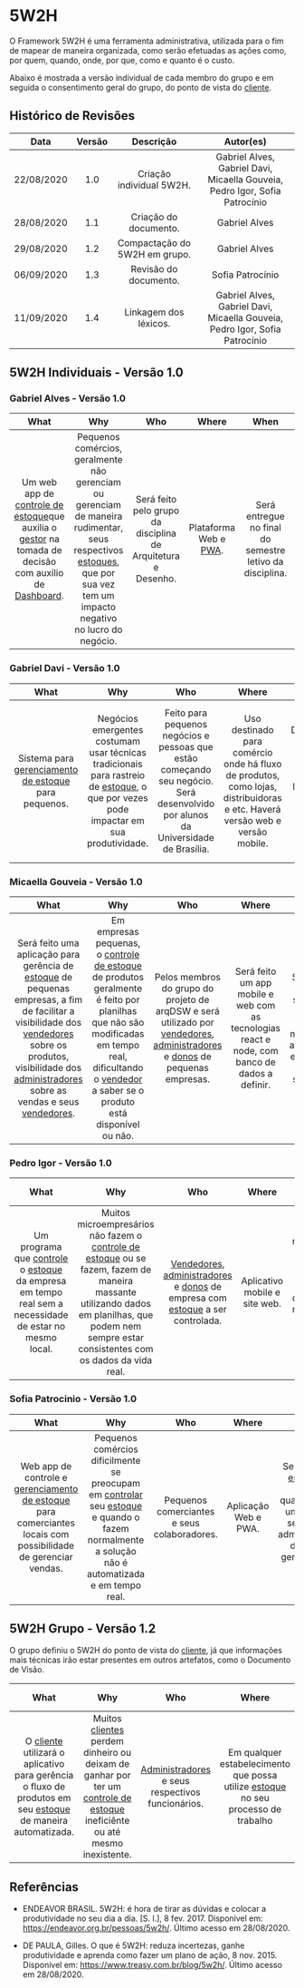 # 5W2H

O Framework 5W2H é uma ferramenta administrativa, utilizada para o fim de mapear de maneira organizada, como serão efetuadas as ações como, por quem, quando, onde, por que, como e quanto é o custo.

Abaixo é mostrada a versão individual de cada membro do grupo e em seguida o consentimento geral do grupo, do ponto de vista do [cliente](Modeling/objeto?id=usuário).

## Histórico de Revisões

|    Data    | Versão |         Descrição         |           Autor(es)            |
| :--------: | :----: | :-----------------------: | :----------------------------: |
| 22/08/2020 |  1.0   |  Criação individual 5W2H.  | Gabriel Alves, Gabriel Davi, Micaella Gouveia, Pedro Igor, Sofia Patrocínio |
| 28/08/2020 |  1.1   |  Criação do documento.  | Gabriel Alves | 
| 29/08/2020 |  1.2   |  Compactação do 5W2H em grupo. | Gabriel Alves |
| 06/09/2020 |  1.3   |  Revisão do documento. | Sofia Patrocínio |
| 11/09/2020 |  1.4   |  Linkagem dos léxicos. | Gabriel Alves, Gabriel Davi, Micaella Gouveia, Pedro Igor, Sofia Patrocínio |


## 5W2H Individuais - Versão 1.0

### Gabriel Alves - Versão 1.0

| What | Why | Who | Where | When | How | How Much|
| :---:| :---:| :---:| :---:| :---:| :---:| :---:|
| Um web app de [controle de estoque](Modeling/verbo?id=Controle-de-Estoque)que auxilia o [gestor](Modeling/objeto?id=Owner) na tomada de decisão com auxílio de [Dashboard](Modeling/objeto?id=Dashboard). | Pequenos comércios, geralmente não gerenciam ou gerenciam de maneira rudimentar, seus respectivos [estoques](Modeling/objeto?id=Estoque), que por sua vez tem um impacto negativo no lucro do negócio. | Será feito pelo grupo da disciplina de Arquitetura e Desenho. | Plataforma Web e [PWA](Modeling/objeto?id=PWA). | Será entregue no final do semestre letivo da disciplina. | Através do  [navegador](Modeling/objeto?id=Navegador) e dispositívos mobile. | Para os [usuários](Modeling/objeto?id=usuário)  inicialmente gratuito, e para o desenvolvimento possíveis custos de host dos serviços. |

### Gabriel Davi - Versão 1.0

| What | Why | Who | Where | When | How | How Much|
| :---:| :---:| :---:| :---:| :---:| :---:| :---:|
| Sistema para [gerenciamento de estoque](Modeling/verbo?id=Controle-de-Estoque) para pequenos.| Negócios emergentes costumam usar técnicas tradicionais para rastreio de [estoque](Modeling/objeto?id=Estoque), o que por vezes pode impactar em sua produtividade. |Feito para pequenos negócios e pessoas que estão começando seu negócio. Será desenvolvido por alunos da Universidade de Brasília. | Uso destinado para comércio onde há fluxo de produtos, como lojas, distribuidoras e etc. Haverá versão web e versão mobile.|Desenvolvimento previsto para o segundo semestre de 2020. Seu lançamento está previsto para o primeiro semestre de 2021. | Utilizaremos ferramentas de desenvolvimento web, mobile e para api utilizaremos o rest. | Seu custo será variável, contabilizado de acordo com o número de funcionários que serão cadastrados na aplicação e o tamanho do [estoque](Modeling/objeto?id=Estoque) que será administrado. |

### Micaella Gouveia - Versão 1.0

| What | Why | Who | Where | When | How | How Much|
| :---:| :---:| :---:| :---:| :---:| :---:| :---:|
| Será feito uma aplicação para gerência de [estoque](Modeling/objeto?id=Estoque) de pequenas empresas, a fim de facilitar a visibilidade dos [vendedores](Modeling/objeto?id=Seller) sobre os produtos, visibilidade dos [administradores](Modeling/objeto?id=Admin) sobre as vendas e seus [vendedores](Modeling/objeto?id=Seller). | Em empresas pequenas, o [controle de estoque](Modeling/verbo?id=Controle-de-Estoque) de produtos geralmente é feito por planilhas que não são modificadas em tempo real, dificultando o [vendedor](Modeling/objeto?id=Seller) a saber se o produto está disponível ou não. | Pelos membros do grupo do projeto de arqDSW e será utilizado por [vendedores](Modeling/objeto?id=Seller), [administradores](Modeling/objeto?id=Admin) e [donos](Modeling/objeto?id=Owner) de pequenas empresas. | Será feito um app mobile e web com as tecnologias react e node, com banco de dados a definir. | Será feito no 2º semestre de 2020 pela matéria de arquitetura e desenho de software. | O aplicativo funcionará como um visualizador de [estoque](Modeling/objeto?id=Estoque), além de gestão do [estoque](Modeling/objeto?id=Estoque), em que o [vendedor](Modeling/objeto?id=Seller) poderá [remover itens](Modeling/verbo?id=Baixa-em-Produto) do [estoque](Modeling/objeto?id=Estoque) assim que são vendidos. | Para desenvolver, pretendemos utilizar plataformas open source, porém podem existir custos de hospedagem de banco de serviços. Para o [cliente](Modeling/objeto?id=usuário), será um aplicativo grátis. |

### Pedro Igor - Versão 1.0

| What | Why | Who | Where | When | How | How Much|
| :---:| :---:| :---:| :---:| :---:| :---:| :---:|
| Um programa que [controle](Modeling/verbo?id=Controle-de-Estoque) o [estoque](Modeling/objeto?id=Estoque) da empresa em tempo real sem a necessidade de estar no mesmo local. | Muitos microempresários não fazem o [controle de estoque](Modeling/verbo?id=Controle-de-Estoque) ou se fazem, fazem de maneira massante utilizando dados em planilhas, que podem nem sempre estar consistentes com os dados da vida real. | [Vendedores](Modeling/objeto?id=Seller), [administradores](Modeling/objeto?id=Admin) e [donos](Modeling/objeto?id=Owner) de empresa com [estoque](Modeling/objeto?id=Estoque) a ser controlada. | Aplicativo mobile e site web. | Quando for necessário informar que há [estoque](Modeling/objeto?id=Estoque) novo e quando for necessario [remover](Modeling/verbo?id=Baixa-em-Produto) uma unidade de um produto. | Utilizando métodos de gestão de projeto e tecnologias de software. | Não haverá custo para o [cliente](Modeling/objeto?id=usuário). |

### Sofia Patrocinio - Versão 1.0

| What | Why | Who | Where | When | How | How Much|
| :---:| :---:| :---:| :---:| :---:| :---:| :---:|
| Web app de controle e [gerenciamento de estoque](Modeling/verbo?id=Controle-de-Estoque) para comerciantes locais com possibilidade de gerenciar vendas. | Pequenos comércios dificilmente se preocupam em [controlar](Modeling/verbo?id=Controle-de-Estoque) seu [estoque](Modeling/objeto?id=Estoque) e quando o fazem normalmente a solução não é automatizada e em tempo real. | Pequenos comerciantes e seus colaboradores. | Aplicação Web e PWA. | Sempre que o [estoque](Modeling/objeto?id=Estoque) for reposto, quando efetuar uma venda e sempre que administradores desejarem gerenciar seus dados. | Através do [navegador](Modeling/objeto?id=Navegador), efetuando vendas, adicionando [estoque](Modeling/objeto?id=Estoque) e colaboradores. | A aplicação cobrará custos mensais referentes à manutenção do servidor e serviços de host. |


## 5W2H Grupo - Versão 1.2

O grupo definiu o 5W2H do ponto de vista do [cliente](Modeling/objeto?id=usuário), já que informações mais técnicas irão estar presentes em outros artefatos, como o Documento de Visão.

| What | Why | Who | Where | When | How | How Much|
| :---:| :---:| :---:| :---:| :---:| :---:| :---:|
| O [cliente](Modeling/objeto?id=usuário) utilizará o aplicativo para gerência o fluxo de produtos em seu [estoque](Modeling/objeto?id=Estoque) de maneira automatizada. | Muitos [clientes](Modeling/objeto?id=usuário) perdem dinheiro ou deixam de ganhar por ter um [controle de estoque](Modeling/verbo?id=Controle-de-Estoque) ineficiênte ou até mesmo inexistente. | [Administradores](Modeling/objeto?id=Admin) e seus respectivos funcionários. | Em qualquer estabelecimento que possa utilize [estoque](Modeling/objeto?id=Estoque) no seu processo de trabalho | Será possível acesso 24 horas por dia, 7 dias por semana, salvo em condições de manutenção programada. | Poderá ser acessado em dispositivos eletrônicos com acesso a internet, como Smartphones e computadores. | Versão básica, gratuita. Versão Pro, paga. |

## Referências

- ENDEAVOR BRASIL. 5W2H: é hora de tirar as dúvidas e colocar a produtividade no seu dia a dia. [S. l.], 8 fev. 2017. Disponível em: https://endeavor.org.br/pessoas/5w2h/. Último acesso em 28/08/2020.

- DE PAULA, Gilles. O que é 5W2H: reduza incertezas, ganhe produtividade e aprenda como fazer um plano de ação, 8 nov. 2015. Disponível em: https://www.treasy.com.br/blog/5w2h/. Último acesso em 28/08/2020.